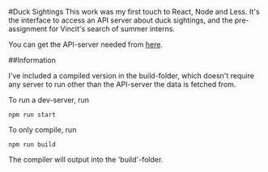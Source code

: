 #Duck Sightings
This work was my first touch to React, Node and Less.
It's the interface to access an API server about duck sightings, and the
pre-assignment for Vincit's search of summer interns.

You can get the API-server needed from [here](https://github.com/Vincit/summer-2018/).

##Information

I've included a compiled version in the build-folder, which doesn't require any server to run other than the API-server the data is fetched from.

To run a dev-server, run
```
npm run start
```

To only compile, run
```
npm run build
```
The compiler will output into the 'build'-folder.